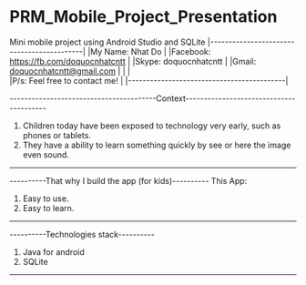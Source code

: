 # PRM_Mobile_Project_Presentation
Mini mobile project using Android Studio and SQLite
|-------------------------------------------|
|My Name: Nhat Do                           |
|Facebook: https://fb.com/doquocnhatcntt    |
|Skype: doquocnhatcntt                      |
|Gmail: doquocnhatcntt@gmail.com            | 
|                                           |    
|P/s: Feel free to contact me!              |
|-------------------------------------------|

----------------------------------------Context----------------------------------------
1. Children today have been exposed to technology very early, such as phones or tablets.
2. They have a ability to learn something quickly by see or here the image even sound.
---------------------------------------------------------------------------------------

----------That why I build the app (for kids)----------
This App:
1. Easy to use.
2. Easy to learn.
-------------------------------------------------------

----------Technologies stack----------
1. Java for android
2. SQLite
--------------------------------------
